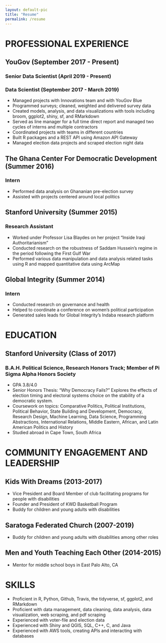 ```yaml
---
layout: default-pic
title: "Resume"
permalink: /resume
---
```



# PROFESSIONAL EXPERIENCE

## YouGov (September 2017 - Present)	   
### Senior Data Scientist (April 2019 - Present)
###  Data Scientist (September 2017 - March 2019)
- Managed projects with Innovations team and with YouGov Blue
- Programmed surveys; cleaned, weighted and delivered survey data
- Created models, analysis, and data visualizations with tools including broom, ggplot2, shiny, sf, and RMarkdown
- Served as line manager for a full time direct report and managed two cycles of interns and multiple contractors
- Coordinated projects with teams in different countries
- Built R packages and a REST API using Amazon API Gateway
- Managed election data projects and scraped election night data

## The Ghana Center For Democratic Development (Summer 2016)
### Intern
- Performed data analysis on Ghananian pre-election survey
- Assisted with projects centered around local politics

## Stanford University (Summer 2015)
### Research Assistant
- Worked under Professor Lisa Blaydes on her project “Inside Iraqi Authoritarianism”
- Conducted research on the robustness of Saddam Hussein’s regime in the period following the First Gulf War
- Performed various data manipulation and data analysis related tasks using R and mapped quantitative data using ArcMap

## Global Integrity (Summer 2014)
### Intern
- Conducted research on governance and health
- Helped to coordinate a conference on women’s political participation
- Generated sales leads for Global Integrity’s Indaba research platform

# EDUCATION

## Stanford University (Class of 2017)
### B.A.H. Political Science, Research Honors Track; Member of Pi Sigma Alpha Honors Society
- GPA 3.8/4.0
- Senior Honors Thesis: “Why Democracy Fails?” Explores the effects of election timing and electoral systems choice on the stability of a democratic system.
- Coursework on topics: Comparative Politics, Political Institutions, Political Behavior, State Building and Development, Democracy, Research Design, Machine Learning, Data Science, Programming Abstractions, International Relations, Middle Eastern, African, and Latin American Politics and History
- Studied abroad in Cape Town, South Africa

# COMMUNITY ENGAGEMENT AND LEADERSHIP

## Kids With Dreams (2013-2017)
- Vice President and Board Member of club facilitating programs for people with disabilities
- Founder and President of KWD Basketball Program 
- Buddy for children and young adults with disabilities

## Saratoga Federated Church (2007-2019)
- Buddy for children and young adults with disabilities among other roles

## Men and Youth Teaching Each Other (2014-2015)
- Mentor for middle school boys in East Palo Alto, CA

# SKILLS
- Proficient in R, Python, Github, Travis, the tidyverse, sf, ggplot2, and RMarkdown
- Proficient with data management, data cleaning, data analysis, data visualization, web scraping, and pdf scraping
- Experienced with voter-file and election data
- Experienced with Shiny and QGIS,  SQL, C++, C, and  Java
- Experienced with AWS tools, creating APIs and interacting with databases
